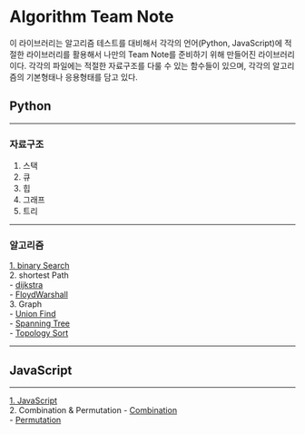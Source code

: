 # Algorithm Team Note

이 라이브러리는 알고리즘 테스트를 대비해서 각각의 언어(Python, JavaScript)에 적절한 라이브러리를 활용해서 나만의 Team Note를 준비하기 위해 만들어진 라이브러리이다.
각각의 파일에는 적절한 자료구조를 다룰 수 있는 함수들이 있으며, 각각의 알고리즘의 기본형태나 응용형태를 담고 있다.


## Python
-------------------
### 자료구조

1. 스택
2. 큐
3. 힙
4. 그래프
5. 트리

-------------------

### 알고리즘

[1. binary Search](Python/binary.py) <br>
2. shortest Path <br>
    - [dijkstra](Python/shortest_Path.py) <br>
    - [FloydWarshall](python/FloydWarshall.py) <br>
3. Graph <br>
    - [Union Find](Python/Union_Find.py) <br>
    - [Spanning Tree](Python/Spanning_Tree.py) <br>
    - [Topology Sort](Python/Topology_Sort.py) <br>

-------------
## JavaScript
-------------

[1. JavaScript](JavaScript/team_note.js)<br>
2. Combination & Permutation
    - [Combination](JavaScript/Algorithm/Combination.js)<br>
    - [Permutation](JavaScript/Algorithm/permutation.js)<br>